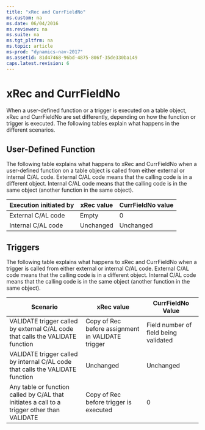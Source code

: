 ```yaml
---
title: "xRec and CurrFieldNo"
ms.custom: na
ms.date: 06/04/2016
ms.reviewer: na
ms.suite: na
ms.tgt_pltfrm: na
ms.topic: article
ms-prod: "dynamics-nav-2017"
ms.assetid: 81d47468-96bd-4875-806f-35de330ba149
caps.latest.revision: 6
---
```

# xRec and CurrFieldNo
When a user\-defined function or a trigger is executed on a table object, xRec and CurrFieldNo are set differently, depending on how the function or trigger is executed. The following tables explain what happens in the different scenarios.  
  
## User\-Defined Function  
 The following table explains what happens to xRec and CurrFieldNo when a user\-defined function on a table object is called from either external or internal C\/AL code. External C\/AL code means that the calling code is in a different object. Internal C\/AL code means that the calling code is in the same object \(another function in the same object\).  
  
|Execution initiated by|xRec value|CurrFieldNo value|  
|----------------------------|----------------|-----------------------|  
|External C\/AL code|Empty|0|  
|Internal C\/AL code|Unchanged|Unchanged|  
  
## Triggers  
 The following table explains what happens to xRec and CurrFieldNo when a trigger is called from either external or internal C\/AL code. External C\/AL code means that the calling code is in a different object. Internal C\/AL code means that the calling code is in the same object \(another function in the same object\).  
  
|Scenario|xRec value|CurrFieldNo Value|  
|--------------|----------------|-----------------------|  
|VALIDATE trigger called by external C\/AL code that calls the VALIDATE function|Copy of Rec before assignment in VALIDATE trigger|Field number of field being validated|  
|VALIDATE trigger called by internal C\/AL code that calls the VALIDATE function|Unchanged|Unchanged|  
|Any table or function called by C\/AL that initiates a call to a trigger other than VALIDATE|Copy of Rec before trigger is executed|0|